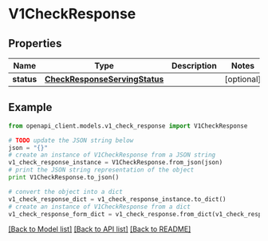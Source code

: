 # V1CheckResponse


## Properties
Name | Type | Description | Notes
------------ | ------------- | ------------- | -------------
**status** | [**CheckResponseServingStatus**](CheckResponseServingStatus.md) |  | [optional] 

## Example

```python
from openapi_client.models.v1_check_response import V1CheckResponse

# TODO update the JSON string below
json = "{}"
# create an instance of V1CheckResponse from a JSON string
v1_check_response_instance = V1CheckResponse.from_json(json)
# print the JSON string representation of the object
print V1CheckResponse.to_json()

# convert the object into a dict
v1_check_response_dict = v1_check_response_instance.to_dict()
# create an instance of V1CheckResponse from a dict
v1_check_response_form_dict = v1_check_response.from_dict(v1_check_response_dict)
```
[[Back to Model list]](../README.md#documentation-for-models) [[Back to API list]](../README.md#documentation-for-api-endpoints) [[Back to README]](../README.md)


